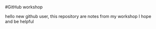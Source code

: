 #GitHub workshop

hello new github user, this repository are notes from my workshop I hope and be helpful 
